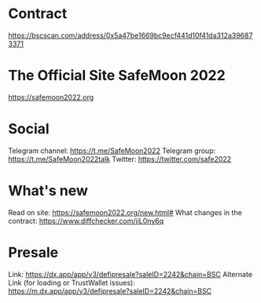 # Contract
https://bscscan.com/address/0x5a47be1669bc9ecf441d10f41da312a396873371


# The Official Site SafeMoon 2022
https://safemoon2022.org


# Social
Telegram channel:  https://t.me/SafeMoon2022
Telegram group: https://t.me/SafeMoon2022talk
Twitter: https://twitter.com/safe2022


# What's new
Read on site:  https://safemoon2022.org/new.html#
What changes in the contract: https://www.diffchecker.com/jiL0ny6q

# Presale
Link: https://dx.app/app/v3/defipresale?saleID=2242&chain=BSC
Alternate Link (for loading or TrustWallet issues): https://m.dx.app/app/v3/defipresale?saleID=2242&chain=BSC

